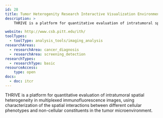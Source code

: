```yaml
---
id: 28
title: Tumor Heterogenity Research Interactive Visualization Environment (THRIVE)
description: >
    THRIVE is a platform for quantitative evaluation of intratumoral spatial heterogeneity in multiplexed immunofluorescence images.

website: http://www.csb.pitt.edu/ith/
toolTypes:
  - toolType: analysis_tools/imaging_analysis
researchAreas:
  - researchArea: cancer_diagnosis
  - researchArea: screening_detection
researchTypes:
  - researchType: basic
resourceAccess:
    type: open
docs:
  - doc: itcr
---
```

THRIVE is a  platform for quantitative evaluation of intratumoral spatial heterogeneity in multiplexed immunofluorescence images, using characterization of the spatial interactions between different cellular phenotypes and non-cellular constituents in the tumor microenvironment.